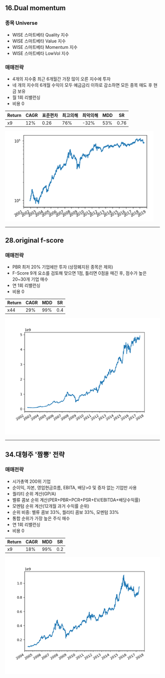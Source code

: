 ## 16.Dual momentum
### 종목 Universe
- WISE 스마트베타 Quality 지수
- WISE 스마트베타 Value 지수
- WISE 스마트베타 Momentum 지수
- WISE 스마트베타 LowVol 지수
### 매매전략
- 4개의 지수중 최근 6개월간 가장 많이 오른 지수에 투자
- 네 개의 지수의 6개월 수익이 모두 예금금리 이하로 감소하면 모든 종목 매도 후 현금 보유
- 월 1회 리밸런싱
- 비용 0

|Return|CAGR|표준편차|최고의해|최악의해|MDD|SR|
|------|----|-------|--------|-------|---|---|
|x9|12%|0.26|76%|-32%|53%|0.76|

![16.result](16.res.png)

----

## 28.original f-score
### 매매전략
- PBR 최저 20% 기업에만 투자 (상장폐지된 종목은 제외)
- F-Score 9개 요소를 검토해 맞으면 1점, 틀리면 0점을 매긴 후, 점수가 높은 20~30개 기업 매수
- 연 1회 리밸런싱
- 비용 0

|Return|CAGR|MDD|SR|
|------|----|---|---|
|x44|29%|99%|0.4|

![28.result](28.res.png)

----

## 34.대형주 '짬뽕' 전략
### 매매전략
- 시가총액 200위 기업
- 순이익, 자본, 영업현금흐름, EBITA, 배당>0 및 증자 없는 기업만 사용
- 퀄리티 순위 계산(GP/A)
- 벨류 콤보 순위 계산(PER+PBR+PCR+PSR+EV/EBITDA+배당수익률)
- 모멘텀 순위 계산(12개월 과거 수익률 순위)
- 순위 비중: 벨류 콤보 33%, 퀄리티 콤보 33%, 모멘텀 33%
- 통합 순위가 가장 높은 주식 매수
- 연 1회 리밸런싱
- 비용 0

|Return|CAGR|MDD|SR|
|------|----|---|---|
|x9|18%|99%|0.2|

![34.result](34.res.png)
